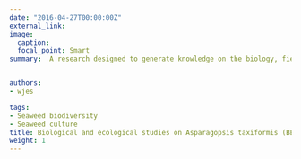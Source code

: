 ```yaml
---
date: "2016-04-27T00:00:00Z"
external_link:
image:
  caption:
  focal_point: Smart
summary:  A research designed to generate knowledge on the biology, field ecology, and physiology of the economically important red seaweed Asparagosis taxiformis to develop a locally-adapted culture technology for large-scale biomass production. Funded by thePhilippine Council for Agriculture, Aquatic, and Natural Resources Research and Development (PCAARRD) of the Department of Science and Technology.


authors:
- wjes

tags:
- Seaweed biodiversity
- Seaweed culture
title: Biological and ecological studies on Asparagopsis taxiformis (BEAT) for culture technology development
weight: 1
---
```

